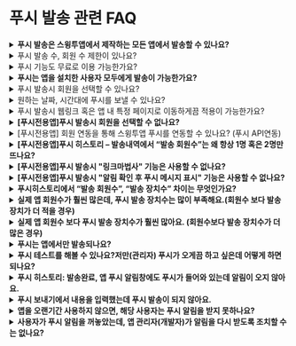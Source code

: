 # 푸시 발송 관련 FAQ

<details>

<summary><strong>푸시 발송은 스윙투앱에서 제작하는 모든 앱에서 발송할 수 있나요?</strong></summary>

﻿스윙투앱 프로토타입 중 "웹뷰 전용"으로 제작한 웹뷰앱은 푸시 기능 이용이 불가하구요.

웹뷰앱 외 모든 앱 - 일반 프로토타입 앱, 푸시전용앱은 푸시 발이 가능합니다.

</details>

<details>

<summary>푸시 발송 수, 회원 수 제한이 있나요?</summary>

푸시는 발송 횟수, 회원 수 제한 없이 모두 무제한으로 이용 가능합니다.

</details>

<details>

<summary>푸시 기능도 무료로 이용 가능한가요?</summary>

﻿네, 푸시 기능도 비용 없이 무료로 모두 이용 가능합니다.

무료버전앱에서도 발송이 가능하오니, 앱제작 하면서 푸시 기능을 이용해보시기 바랍니다.

</details>

<details>

<summary><strong>푸시는 앱을 설치한 사용자 모두에게 발송이 가능한가요?</strong></summary>

네 푸시는 앱을 설치한 사용자에게 모두 발송됩니다.

일반 프로토타입으로 제작한 앱에서는 – 회원가입을 하지 않은 손님 등급에게도 앱이 설치만 되어 있다면 모두 발송됩니다.

푸시앱은 전체발송만 가능하기 때문에 전체 앱 설치한 사용자에게 모두 발송됩니다.

</details>

<details>

<summary>푸시 발송시 회원을 선택할 수 있나요?</summary>

﻿일반 프로토타입 앱은 회원을 선택하여 발송할 수 있습니다.

원하는 사용자, 그룹을 선택하여 푸시를 보낼 수 있습니다.

단, 푸시 전용앱은 회원 선택이 불가하며, 전체 회원 발송만 가능합니다.

</details>

<details>

<summary>원하는 날짜, 시간대에 푸시를 보낼 수 있나요?</summary>

﻿네 가능합니다.

푸시 예약설정으로 이용가능하구요.

발송 날짜, 발송 요일, 발송 시간, 반복주기 등을 설정할 수 있습니다.

</details>

<details>

<summary>푸시 발송시 웹링크 혹은 앱 내 특정 페이지로 이동하게끔 적용이 가능한가요?</summary>

﻿네 가능합니다.

푸시 보내기 메뉴에서 \[링크 마법사] 버튼을 선택하여 어떤 페이지 혹은 메뉴로 이동할지 선택할 수 있습니다.

\*푸시전용앱은 링크 마법사 사용이 불가합니다.

해당 앱은 링크 등록란에 웹링크 주소(URL)을 직접 입력하여 적용할 수 있습니다.

﻿

</details>

<details>

<summary><strong>[푸시전용앱]푸시 발송시 회원을 선택할 수 없나요?</strong></summary>

푸시앱에서 푸시 발송 시 회원을 선택할 수 없고 전체발송만 가능합니다.

푸시전용앱은 웹사이트(홈페이지)링크를 그대로 앱에 적용해서 만든앱이기 때문에 앱에서 가입하는 회원이 없어요.​

따라서 앱에서는 회원을 인식할 수 없기 때문에 회원을 선택할 수 없고, 전체발송만 가능합니다.

그리고 모두 ‘손님’으로 표시됩니다.

</details>

<details>

<summary>[푸시전용앱] 회원 연동을 통해 스윙투앱 푸시를 연동할 수 있나요? (푸시 API연동)</summary>

﻿네 가능합니다.

유료앱 이용자에 한해 제공이 가능하며, 요청주시면 푸시 API 연동 가이드를 보내드립니다.

직접 셋팅하여 이용하실 수 있구요. 회원 연동이 되면 앱운영-회원조회에서 가입된 회원이 연동됩니다.

또한 푸시 발송도 원하는 회원만 선택하여 발송할 수 있습니다.

직접 셋팅이 불가하면 저희쪽으로 작업 대행 요청 주셔도 됩니다. 작업 대행시 개발비가 발생됩니다.

해당 기능이 필요하실 경우 메일로 문의주세요. 안내 도와드리겠습니다.

\*메일주소:help@swing2app.co.kr

\*무료앱에는 제공이 불가하며, 유료앱 이용자분들에게만 제공됩니다.

﻿

</details>

<details>

<summary><strong>[푸시전용앱]푸시 히스토리 – 발송내역에서 “발송 회원수”는 왜 항상 1명 혹은 2명만 뜨나요?</strong></summary>

푸시전용앱은 웹사이트(홈페이지)링크를 그대로 앱에 적용해서 만든앱이기 때문에 앱에서 가입하는 회원이 없어요.​

따라서 앱에서는 회원을 인식할 수 없기 때문에 회원조회에서도 손님만 확인되며, 앱 회원수 자체가 없습니다.

푸시 발송 내역 역시 인식되는 회원수 자체가 없기 때문에 발송 회원수가  1명으로 자동 셋팅됩니다.&#x20;

2명으로 보이는 경우, 테스트 기기 등록을 하셨을 경우 추가되어 2명으로 보여지게 됩니다.

따라서 푸시앱 이용자분들은 발송 회원수가 의미가 없습니다.&#x20;

</details>

<details>

<summary><strong>[푸시전용앱]푸시 발송시 "링크마법사" 기능은 사용할 수 없나요?</strong></summary>

네 푸시앱은 웹사이트로 구성된 앱이며, 앱에 연동되는 메뉴가 없기 때문에 링크마법사는 이용할 수 없구요.

\[링크등록] 입력란에 웹링크주소 (URL)만 넣어서 발송이 가능합니다.

해당 기능은 일반 프로토타입으로 제작된 앱에서만 이용 가능합니다.&#x20;

</details>

<details>

<summary><strong>[푸시전용앱]푸시 발송시 "알림 확인 후 푸시 메시지 표시" 기능은 사용할 수 없나요?</strong></summary>

해당 기능 역시 일반 프로토타입으로 제작된 앱에서만 이용이 가능하구요.

푸시전용앱으로 제작된 앱에서는 이용이 불가합니다.

</details>

<details>

<summary><strong>푸시히스토리에서 “발송 회원수”,  “발송 장치수” 차이는 무엇인가요?</strong></summary>

\-발송 회원수 : 푸시가 발송된 회원수 **\*회원가입을 한 회원수이며 손님은 집계되지 않습니다.**

\*푸시앱은 회원이 없으므로 집계가 되지 않습니다 1 혹은 2로 기재됨

\-발송 장치수:  핸드폰 기기로 실제 발송된 수 **\*푸시가 실제 몇명의 이용자에게 발송되었는지를 확인할 수 있습니다.**

따라서 발송 장치수로 실제 푸시가 몇명에게 발송되었는지 확인할 수 있어요.

</details>

<details>

<summary><strong>실제 앱 회원수가 훨씬 많은데, 푸시 발송 장치수는 많이 부족해요.(회원수 보다 발송 장치가 더 적을 경우)</strong></summary>

이 경우는 앱 사용자들이 **푸시 알림을 받지 않도록 설정했기 때문이에요.**

푸시 알림을 받지 않도록 설정할 경우에는 실제로 핸드폰으로 발송된 푸시가 회원수 보다 더 적게 집계가 되요.

앱을 설치했지만, **푸시 알림을 off**로 꺼놓은 경우 실제로 발송된 집계수는 적을 수 밖에 없습니다.

그리고 앱을 삭제한 경우도 있을 수 있고, 앱을 오랜 시간 사용하지 않아 푸시가 발송되지 않는 경우도 있습니다.&#x20;

</details>

<details>

<summary><strong>실제 앱 회원수 보다 푸시 발송 장치수가 훨씬 많아요. (회원수보다 발송 장치수가 더 많은 경우)</strong></summary>

이 경우는 앱에 가입한 회원보다 **회원가입을 하지 않은 손님이 더 많기 때문이에요.**

즉, 스윙투앱에서는 회원가입을 하지 않은 손님은 회원수로 집계가 되지 않고, 손님은 무조건 1명으로 통합 집계가 되요.

실제 앱을 이용하는 사람이 1,000명 / 회원가입한 사람은 500명이라면 501명로 발송 회원수가 집계가 되는 것이죠. (손님은 무조건 회원수 1로 집계)

따라서 회원수보다 핸드폰으로 발송된 푸시가 더 많은 경우 회원가입된 사용자보다 앱을 이용하는 손님이 더 많아서 그렇구요.

**특히, 푸시버전으로 앱을 제작한 분들은 발송회원수는 1명 혹은 2명으로 표시가 되구요.**

**발송장치수는 실제 핸드폰에 발송된 푸시집계로 확인할 수 있습니다.**

</details>

<details>

<summary><strong>푸시는 앱에서만 발송되나요?</strong></summary>

네, 푸시는 핸드폰에 앱이 설치되어야 발송이 됩니다. \*가상머신, 앱 미리보기 상태에서는 발송 되지 않습니다.

따라서 만든 앱을 핸드폰에 설치하거나 다운 받은 뒤, 푸시 발송을 진행해주시구요.

앱은 종료한 상태에서 푸시를 보내주세요.  (안드로이드폰에서 확인 가능, 아이폰은 앱스토어에 출시한 경우만 확인 가능)

</details>

<details>

<summary><strong>푸시 테스트를 해볼 수 있나요?저만(관리자) 푸시가 오게끔 하고 싶은데 어떻게 하면 되나요?</strong></summary>

**1.일반 프로토타입 앱  푸시 테스트 방법**

앱에서 회원가입을 먼저 해주세요.

가입한 회원의 등급은 관리자로 변경하셔도 되고, 변경하지 않아도 됩니다. (푸시 발송시에는 관계없음)

푸시발송하기 – 기본설정에서 수신대상자를 선택해주세요.&#x20;

테스트하고자 하는 아이디를 선택해서 추가하면 선택된 특정 회원에게만 푸시를 발송할 수 있습니다.&#x20;

이 기능을 조금 더 업그레이드 하여 나중에는 특정 그룹을 선택하여 푸시를 보낼 수도 있습니다.

&#x20;

**2.푸시전용앱 푸시 테스트 방법**

푸시전용앱은 테스트 기기 등록 관리에서 테스트 발송이 가능합니다.&#x20;

아래 매뉴얼을 참고해주세요.&#x20;

[\[푸시 장치 관리 – 테스트 푸시 발송 확인하기\]](../manual/appmanage/pushmember/pushtest.md)



</details>

<details>

<summary><strong>푸시 히스토리: 발송완료, 앱 푸시 알림창에도 푸시가 들어와 있는데 알림이 오지 않아요.</strong></summary>

푸시는 앱이 종료된 상태에서 보내셔야 알림으로 확인이 가능하구요.

만약 앱이 실행된 상태에서 푸시를 보내면 팝업창 형태로 표시가 됩니다.

그리고 핸드폰에 실제 앱이 설치 되었는지도 확인해주세요. (미리보기, 가상머신X)

따라서 **정상적인 루트로 푸시 알림을 받고기 위해서는 앱을 종료한 상태에서 보내주시기 바랍니다.**

</details>

<details>

<summary><strong>푸시 보내기에서 내용을 입력했는데 푸시 발송이 되지 않아요.</strong></summary>

제목 및 메시지란에 이모티콘을 사용하지 않았는지 확인해주세요.

핸드폰에서 사용하는 모바일 이모티콘을 넣을 경우 메시지 인식이 되지 않으며 푸시 발송이 되지 않아요.

pc에서 사용되는 기호(특수문자)만 입력이 가능합니다.  따라서 이모티콘 사용에 주의해주세요.

</details>

<details>

<summary><strong>앱을 오랜기간 사용하지 않으면, 해당 사용자는 푸시 알림을 받지 못하나요?</strong></summary>

네 오랜 시간 앱을 사용하지 않으면, 앱 활성화 상태가→ 미활성화 상태로 변경되어 푸시 알림이 발송되지 않을 수 있습니다.

기준 시간은 플랫폼, 기기마다 앱 미사용 기준일은 다 다릅니다.

최소 7일 이상 사용하지 않을 경우부터 \~ 한달까지 기간은 다 다양하구요.

앱을 다시 실행만 하면 이후 푸시 알림은 정상적으로 발송됩니다.

</details>

<details>

<summary><strong>사용자가 푸시 알림을 꺼놓았는데, 앱 관리자(개발자)가  알림을 다시 받도록 조치할 수는 없나요?</strong></summary>

네 해당 부분은 개발자가 강제할 수 있는 부분이 아닙니다.

기능 여부를 사용할지 미사용할지는 어디까지나 앱 이용자의 선택이기 때문에 무조건 사용하도록 개발자가 강제할 수는 없습니다.

</details>
